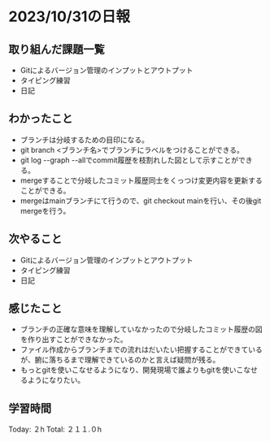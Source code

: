 # 2023/10/31の日報
## 取り組んだ課題一覧
*  Gitによるバージョン管理のインプットとアウトプット
*  タイピング練習
*  日記
## わかったこと
* ブランチは分岐するための目印になる。
* git branch <ブランチ名>でブランチにラベルをつけることができる。
* git log --graph --allでcommit履歴を枝割れした図として示すことができる。
* mergeすることで分岐したコミット履歴同士をくっつけ変更内容を更新することができる。
* mergeはmainブランチにて行うので、git checkout mainを行い、その後git mergeを行う。
## 次やること
*  Gitによるバージョン管理のインプットとアウトプット
*  タイピング練習
*  日記
## 感じたこと
* ブランチの正確な意味を理解していなかったので分岐したコミット履歴の図を作り出すことができなかった。
* ファイル作成からブランチまでの流れはだいたい把握することができているが、腑に落ちるまで理解できているのかと言えば疑問が残る。
* もっとgitを使いこなせるようになり、開発現場で誰よりもgitを使いこなせるようになりたい。
## 学習時間
Today: ２h
Total: ２１１.０h
